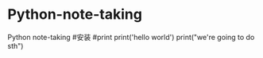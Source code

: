 # Python-note-taking
Python note-taking
#安装
#print
print('hello world')
print("we're going to do sth")

